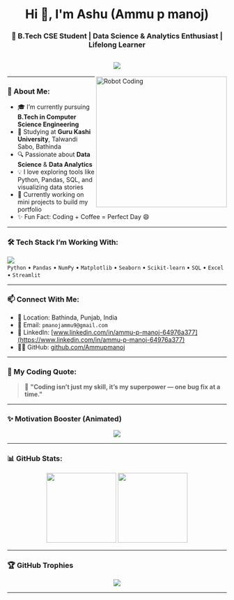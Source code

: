 <h1 align="center">Hi 👋, I'm Ashu (Ammu p manoj)</h1>
<h3 align="center">🚀 B.Tech CSE Student | Data Science & Analytics Enthusiast | Lifelong Learner</h3>

<h2 align="center">
  <img src="https://readme-typing-svg.herokuapp.com?font=Orbitron&size=24&duration=3000&color=00F7FF&center=true&vCenter=true&width=600&lines=🤖+AI+%26+Data+Enthusiast;👩‍💻+Learning+One+Bug+at+a+Time;🚀+Coding+is+my+Superpower!" />
</h2>

<img align="right" alt="Robot Coding" width="300" src="https://media.giphy.com/media/iFmw13LV1hHhViPPWz/giphy.gif">

---

### 💫 About Me:
- 🎓 I’m currently pursuing **B.Tech in Computer Science Engineering**
- 🏫 Studying at **Guru Kashi University**, Talwandi Sabo, Bathinda
- 🔍 Passionate about **Data Science** & **Data Analytics**
- 💡 I love exploring tools like Python, Pandas, SQL, and visualizing data stories
- 🧠 Currently working on mini projects to build my portfolio
- ✨ Fun Fact: Coding + Coffee = Perfect Day 😄

---

### 🛠️ Tech Stack I’m Working With:
<img src="https://skillicons.dev/icons?i=python,git,github,vscode,sqlite" /><br>
`Python` • `Pandas` • `NumPy` • `Matplotlib` • `Seaborn` • `Scikit-learn` • `SQL` • `Excel` • `Streamlit`

---

### 📫 Connect With Me:
- 📍 Location: Bathinda, Punjab, India  
- 💌 Email: `pmanojammu9@gmail.com`  
- 💼 LinkedIn: [www.linkedin.com/in/ammu-p-manoj-64976a377](https://www.linkedin.com/in/ammu-p-manoj-64976a377)  
- 🧑‍💻 GitHub: [github.com/Ammupmanoj](https://github.com/Ammupmanoj)

---

### 🤖 My Coding Quote:

> 🚀 **"Coding isn’t just my skill, it’s my superpower — one bug fix at a time."**

---

### ✨ Motivation Booster (Animated)

<p align="center">
  <img src="https://readme-typing-svg.demolab.com?font=Fira+Code&weight=500&size=22&pause=1000&color=36FFC4&center=true&vCenter=true&width=600&lines=Powered+by+logic.;Fueled+by+coffee.;Driven+by+curiosity."/>
</p>

---

### 📊 GitHub Stats:
<p align="center">
  <img src="https://github-readme-stats.vercel.app/api?username=Ammupmanoj&show_icons=true&theme=radical" height="160"/>
  <img src="https://github-readme-stats.vercel.app/api/top-langs/?username=Ammupmanoj&layout=compact&theme=radical" height="160"/>
</p>

---

### 🏆 GitHub Trophies

<p align="center">
  <img src="https://github-profile-trophy.vercel.app/?username=Ammupmanoj&theme=radical&row=1" />
</p>

---
